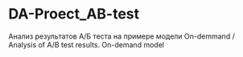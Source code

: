 # DA-Proect_AB-test
Анализ результатов А/Б теста  на примере модели On-demmand / Analysis of A/B test results. On-demand model
